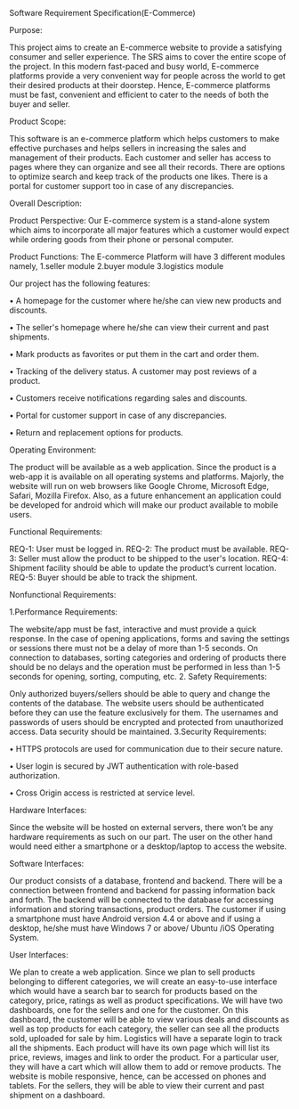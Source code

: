 Software Requirement Specification(E-Commerce)

Purpose:

This project aims to create an E-commerce website to provide a satisfying consumer and seller
experience. The SRS aims to cover the entire scope of the project. In this modern fast-paced and
busy world, E-commerce platforms provide a very convenient way for people across the world to
get their desired products at their doorstep. Hence, E-commerce platforms must be fast,
convenient and efficient to cater to the needs of both the buyer and seller.

Product Scope:

This software is an e-commerce platform which helps customers to make effective purchases and
helps sellers in increasing the sales and management of their products. Each customer and seller
has access to pages where they can organize and see all their records. There are options to
optimize search and keep track of the products one likes. There is a portal for customer support
too in case of any discrepancies.

Overall Description:

Product Perspective:
Our E-commerce system is a stand-alone system which aims to incorporate all major features
which a customer would expect while ordering goods from their phone or personal computer.

Product Functions:
The E-commerce Platform will have 3 different modules namely,
1.seller module
2.buyer module
3.logistics module

Our project has the following features:

• A homepage for the customer where he/she can view new products and discounts.

• The seller's homepage where he/she can view their current and past shipments.

• Mark products as favorites or put them in the cart and order them.

• Tracking of the delivery status. A customer may post reviews of a product.

• Customers receive notifications regarding sales and discounts.

• Portal for customer support in case of any discrepancies.

• Return and replacement options for products.

Operating Environment:

The product will be available as a web application. Since the product is a web-app it is
available on all operating systems and platforms. Majorly, the website will run on web
browsers like Google Chrome, Microsoft Edge, Safari, Mozilla Firefox. Also, as a future
enhancement an application could be developed for android which will make our product
available to mobile users.

Functional Requirements:

 REQ-1: User must be logged in.
 REQ-2: The product must be available.
 REQ-3: Seller must allow the product to be shipped to the user's location.
 REQ-4: Shipment facility should be able to update the product’s current location.
 REQ-5: Buyer should be able to track the shipment.
 
Nonfunctional Requirements:

1.Performance Requirements:

The website/app must be fast, interactive and must provide a quick response. In the case of
opening applications, forms and saving the settings or sessions there must not be a delay of more
than 1-5 seconds. On connection to databases, sorting categories and ordering of products there
should be no delays and the operation must be performed in less than 1-5 seconds for opening,
sorting, computing, etc.
2. Safety Requirements:

Only authorized buyers/sellers should be able to query and change the contents of the database.
The website users should be authenticated before they can use the feature exclusively for them.
The usernames and passwords of users should be encrypted and protected from unauthorized
access. Data security should be maintained.
3.Security Requirements:

• HTTPS protocols are used for communication due to their secure nature.

• User login is secured by JWT authentication with role-based authorization.

• Cross Origin access is restricted at service level.

Hardware Interfaces:

Since the website will be hosted on external servers, there won’t be any hardware
requirements as such on our part. The user on the other hand would need either a smartphone
or a desktop/laptop to access the website.

Software Interfaces:

 Our product consists of a database, frontend and backend. There will be a connection
between frontend and backend for passing information back and forth. The backend will be
connected to the database for accessing information and storing transactions, product orders. The
customer if using a smartphone must have Android version 4.4 or above and if using a desktop,
he/she must have Windows 7 or above/ Ubuntu /iOS Operating System.

User Interfaces:

We plan to create a web application. Since we plan to sell products belonging to different
categories, we will create an easy-to-use interface which would have a search bar to search for
products based on the category, price, ratings as well as product specifications. We will have two
dashboards, one for the sellers and one for the customer. On this dashboard, the customer will be
able to view various deals and discounts as well as top products for each category, the seller can
see all the products sold, uploaded for sale by him. Logistics will have a separate login to track
all the shipments. Each product will have its own page which will list its price, reviews, images
and link to order the product. For a particular user, they will have a cart which will allow them to
add or remove products. The website is mobile responsive, hence, can be accessed on phones and
tablets. For the sellers, they will be able to view their current and past shipment on a dashboard.
